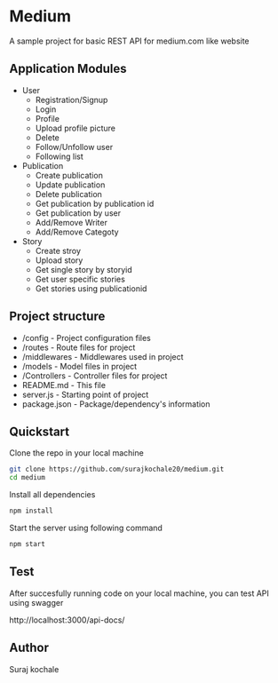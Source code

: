 # Medium

A sample project for basic REST API for medium.com like website

## Application Modules
* User
  * Registration/Signup
  * Login
  * Profile
  * Upload profile picture
  * Delete
  * Follow/Unfollow user
  * Following list
* Publication
  * Create publication
  * Update publication
  * Delete publication
  * Get publication by publication id
  * Get publication by user
  * Add/Remove Writer
  * Add/Remove Categoty 
* Story
  * Create stroy
  * Upload story
  * Get single story by storyid
  * Get user specific stories
  * Get stories using publicationid

## Project structure

* /config - Project configuration files
* /routes - Route files for project
* /middlewares - Middlewares used in project
* /models - Model files in project
* /Controllers - Controller files for project
* README.md - This file
* server.js - Starting point of project
* package.json - Package/dependency's information




## Quickstart

Clone the repo in your local machine

```bash
git clone https://github.com/surajkochale20/medium.git
cd medium
```

Install all dependencies

```bash
npm install
```
Start the server using following command

```bash
npm start
```

## Test

After succesfully running code on your local machine, you can test API using swagger

http://localhost:3000/api-docs/






## Author

Suraj kochale